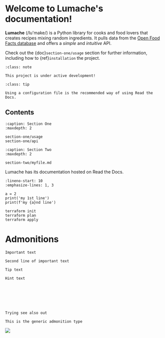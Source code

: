 # Welcome to Lumache's documentation!

**Lumache** (/lu'make/) is a Python library for cooks and food lovers
that creates recipes mixing random ingredients.
It pulls data from the [Open Food Facts database](https://world.openfoodfacts.org/)
and offers a *simple* and *intuitive* API.

Check out the {doc}`section-one/usage` section for further information, including
how to {ref}`installation` the project.

```{admonition} Here's my title
:class: note

This project is under active development!
```

```{admonition} Tip 123
:class: tip

Using a configuration file is the recommended way of using Read the Docs.
```

## Contents

```{toctree}
:caption: Section One
:maxdepth: 2

section-one/usage
section-one/api
```

```{toctree}
:caption: Section Two
:maxdepth: 2

section-two/myfile.md
```

Lumache has its documentation hosted on Read the Docs.

```{code-block} python
:lineno-start: 10
:emphasize-lines: 1, 3

a = 2
print('my 1st line')
print(f'my {a}nd line')
```



```{code-block} console
terraform init
terraform plan
terraform apply
```


# Admonitions


```{important}
Important text

Second line of important text
```

```{tip}
Tip text
```

```{hint}
Hint text
```

```{warning} Sample warning
```

```{caution} Sample caution
```

```{attention} Sample attention
```

```{error} Sample error
```

```{danger} Sample danger
```

```{note} Notes require **no** arguments, so content can start here.
```

```{seealso}
Trying see also out
```

```{admonition} Custom admonition
This is the generic admonition type
```


![](https://miro.medium.com/max/742/1*fmVKSXsMpNehBn-dVovFdg.png)